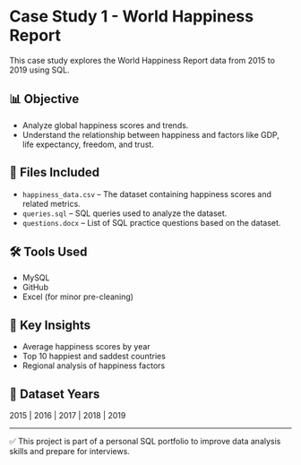 # Case Study 1 - World Happiness Report

This case study explores the World Happiness Report data from 2015 to 2019 using SQL.

## 📊 Objective

- Analyze global happiness scores and trends.
- Understand the relationship between happiness and factors like GDP, life expectancy, freedom, and trust.

## 📁 Files Included

- `happiness_data.csv` – The dataset containing happiness scores and related metrics.
- `queries.sql` – SQL queries used to analyze the dataset.
- `questions.docx` – List of SQL practice questions based on the dataset.

## 🛠️ Tools Used

- MySQL
- GitHub
- Excel (for minor pre-cleaning)

## 📌 Key Insights

- Average happiness scores by year
- Top 10 happiest and saddest countries
- Regional analysis of happiness factors

## 📅 Dataset Years

2015 | 2016 | 2017 | 2018 | 2019

---

✅ This project is part of a personal SQL portfolio to improve data analysis skills and prepare for interviews.
